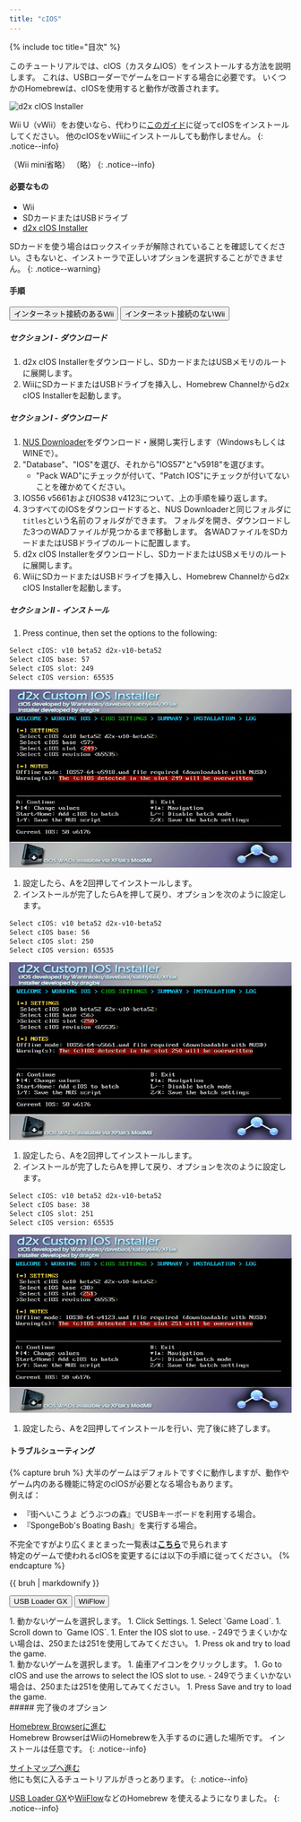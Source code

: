 ```yaml
---
title: "cIOS"
---
```


{% include toc title="目次" %}

このチュートリアルでは、cIOS（カスタムIOS）をインストールする方法を説明します。 これは、USBローダーでゲームをロードする場合に必要です。 いくつかのHomebrewは、cIOSを使用すると動作が改善されます。

![d2x cIOS Installer](/images/cios/cIOS.png)

Wii U（vWii）をお使いなら、代わりに[このガイド](https://wiiu.hacks.guide/#/vwii-modding)に従ってcIOSをインストールしてください。 他のcIOSをvWiiにインストールしても動作しません。
{: .notice--info}

（Wii mini省略） （略）
{: .notice--info}

#### 必要なもの

- Wii
- SDカードまたはUSBドライブ
- [d2x cIOS Installer](https://hbb1.oscwii.org/hbb/d2x-cios-installer/d2x-cios-installer.zip)

SDカードを使う場合はロックスイッチが解除されていることを確認してください。さもないと、インストーラで正しいオプションを選択することができません。
{: .notice--warning}

#### 手順

<button class="tablinks btn btn--large btn--primary" id="defaultOpen" onclick="openTab(event, 'with-connection')">インターネット接続のあるWii</button>
<button class="tablinks btn btn--large btn--info" onclick="openTab(event, 'without-connection')">インターネット接続のないWii</button>

<div id="with-connection" class="blanktabcontent" markdown="1">

##### セクション I - ダウンロード

1. d2x cIOS Installerをダウンロードし、SDカードまたはUSBメモリのルートに展開します。
1. WiiにSDカードまたはUSBドライブを挿入し、Homebrew Channelからd2x cIOS Installerを起動します。
</div>
<div id="without-connection" class="blanktabcontent" markdown="1">

##### セクション I - ダウンロード

1. [NUS Downloader](https://github.com/WiiDatabase/nusdownloader/releases/latest/download/NUSD-Mod-NUS-Fix.zip)をダウンロード・展開し実行します（WindowsもしくはWINEで）。
1. "Database"、"IOS"を選び、それから"IOS57"と"v5918"を選びます。
   - "Pack WAD"にチェックが付いて、"Patch IOS"にチェックが付いてないことを確かめてください。
1. IOS56 v5661およびIOS38 v4123について、上の手順を繰り返します。
1. 3つすべてのIOSをダウンロードすると、NUS Downloaderと同じフォルダに`titles`という名前のフォルダができます。 フォルダを開き、ダウンロードした3つのWADファイルが見つかるまで移動します。 各WADファイルをSDカードまたはUSBドライブのルートに配置します。
1. d2x cIOS Installerをダウンロードし、SDカードまたはUSBメモリのルートに展開します。
1. WiiにSDカードまたはUSBドライブを挿入し、Homebrew Channelからd2x cIOS Installerを起動します。
</div>

##### セクション II - インストール

1. Press continue, then set the options to the following:

```
Select cIOS: v10 beta52 d2x-v10-beta52
Select cIOS base: 57
Select cIOS slot: 249
Select cIOS version: 65535
```

![cIOS249のインストール](/images/cios/Install249.png)

1. 設定したら、Aを2回押してインストールします。
1. インストールが完了したらAを押して戻り、オプションを次のように設定します。

```
Select cIOS: v10 beta52 d2x-v10-beta52
Select cIOS base: 56
Select cIOS slot: 250
Select cIOS version: 65535
```

![cIOS250のインストール](/images/cios/Install250.png)

1. 設定したら、Aを2回押してインストールします。
1. インストールが完了したらAを押して戻り、オプションを次のように設定します。

```
Select cIOS: v10 beta52 d2x-v10-beta52
Select cIOS base: 38
Select cIOS slot: 251
Select cIOS version: 65535
```

![cIOS251のインストール](/images/cios/Install251.png)

1. 設定したら、Aを2回押してインストールを行い、完了後に終了します。

#### トラブルシューティング

{% capture bruh %}
大半のゲームはデフォルトですぐに動作しますが、動作やゲーム内のある機能に特定のcIOSが必要となる場合もあります。<br> 例えば：

- 『街へいこうよ どうぶつの森』でUSBキーボードを利用する場合。
- 『SpongeBob's Boating Bash』を実行する場合。

不完全ですがより広くまとまった一覧表は[**こちら**](https://wiki.gbatemp.net/wiki/Wii_cIOS_base_Compatibility_List)で見られます<br> 特定のゲームで使われるcIOSを変更するには以下の手順に従ってください。
{% endcapture %}

<div class="notice--warning">{{ bruh | markdownify }}</div>

<button class="tablinks btn btn--large btn--primary" id="defaultOpen" onclick="openTab(event, 'usbloadergx')">USB Loader GX</button>
<button class="tablinks btn btn--large btn--info" onclick="openTab(event, 'wiiflow')">WiiFlow</button>

<div id="usbloadergx" class="blanktabcontent" markdown="1">
1. 動かないゲームを選択します。
1. Click Settings.
1. Select `Game Load`.
1. Scroll down to `Game IOS`.
1. Enter the IOS slot to use.
    - 249でうまくいかない場合は、250または251を使用してみてください。
1. Press ok and try to load the game.
</div>
<div id="wiiflow" class="blanktabcontent" markdown="1">
1. 動かないゲームを選択します。
1. 歯車アイコンをクリックします。
1. Go to cIOS and use the arrows to select the IOS slot to use.
    - 249でうまくいかない場合は、250または251を使用してみてください。
1. Press Save and try to load the game.
</div>
##### 完了後のオプション

[Homebrew Browserに進む](hbb)<br> Homebrew BrowserはWiiのHomebrewを入手するのに適した場所です。 インストールは任意です。
{: .notice--info}

[サイトマップへ進む](site-navigation)<br> 他にも気に入るチュートリアルがきっとあります。
{: .notice--info}

[USB Loader GX](usbloadergx)や[WiiFlow](wiiflow)などのHomebrew を使えるようになりました。
{: .notice--info}

<script>
    let tabcontent = document.getElementsByClassName("blanktabcontent");
    let tablinks = document.getElementsByClassName("tablinks");

    function openTab(evt, tabName) {
        let element;

        for (element of tabcontent) {
            element.style.display = "none";
        }

        for (element of tablinks) {
            element.className = element.className.replace("btn--primary", "btn--info");
            if (!element.className.includes('btn--info'))
                element.className += " btn--info";
        }

        document.getElementById(tabName).style.display = "block";
        evt.currentTarget.className = evt.currentTarget.className.replace("btn--info", "btn--primary");
    }

    // Get the element with id="defaultOpen" and click on it
    document.getElementById("defaultOpen").click();
</script>
